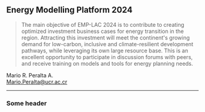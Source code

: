 ## Energy Modelling Platform 2024

> The main objective of EMP-LAC 2024 is to contribute to creating optimized investment business cases for energy transition in the region. Attracting this investment will meet the continent's growing demand for low-carbon, inclusive and climate-resilient development pathways, while leveraging its own large resource base. This is an excellent opportunity to participate in discussion forums with peers, and receive training on models and tools for energy planning needs.

> 


Mario R. Peralta A. <br>
Mario.Peralta@ucr.ac.cr

---



### Some header